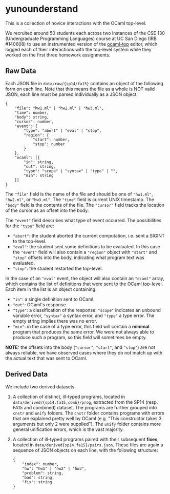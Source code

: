 yunounderstand
==============

This is a collection of novice interactions with the OCaml top-level. 

We recruited around 50 students each across two instances of the CSE 130
(Undergraduate Programming Languages) course at UC San Diego (IRB #140608) 
to use an instrumented version of the [ocaml-top] editor, which logged
each of their interactions with the top-level system while they worked
on the first three homework assignments.

[ocaml-top]: https://www.typerex.org/ocaml-top.html


Raw Data
--------

Each JSON file in `data/raw/{sp14/fa15}` contains an object of the
following form on each line. Note that this means the file as a whole is
NOT valid JSON, each line must be parsed individually as a JSON object.

```
{
    "file": "hw1.ml" | "hw2.ml" | "hw3.ml",
    "time": number,
    "body": string,
    "cursor": number,
    "event": {
        "type": "abort" | "eval" | "stop",
        "region": {
            "start": number,
            "stop": number
        }
    },
    "ocaml": [{
        "in": string,
        "out": string,
        "type": "scope" | "syntax" | "type" | "",
        "min": string
    }]
}
```

The `"file"` field is the name of the file and should be one of
`"hw1.ml"`, `"hw2.ml"`, or `"hw3.ml"`. The `"time"` field is current
UNIX timestamp. The `"body"` field is the contents of the file. The
`"cursor"` field tracks the location of the cursor as an offset into
the body. 

The `"event"` field describes what type of event occurred. The
possibilities for the `"type"` field are:

- `"abort"`: the student aborted the current computation, i.e. sent a
  SIGINT to the top-level.
- `"eval"`: the student sent some definitions to be evaluated. In this
  case the `"event"` field will also contain a `"region"` object with
  `"start"` and `"stop"` offsets into the body, indicating what program
  text was evaluated. 
- `"stop"`: the student restarted the top-level.

In the case of an `"eval"` event, the object will also contain an
`"ocaml"` array, which contains the list of definitions that were sent
to the OCaml top-level. Each item in the list is an object containing:

- `"in"`: a single definition sent to OCaml.
- `"out"`: OCaml's response.
- `"type"`: a classification of the response. `"scope"` indicates an
  unbound variable error, `"syntax"` a syntax error, and `"type"` a type
  error. The empty string implies there was no error.
- `"min"`: in the case of a type error, this field will contain a
  **minimal** program that produces the same error. We were not always
  able to produce such a program, so this field will sometimes be empty.
  
**NOTE:** the offsets into the body (`"cursor"`, `"start"`, and
  `"stop"`) are not always reliable, we have observed cases where they
  do not match up with the actual text that was sent to OCaml.
  

Derived Data
------------

We include two derived datasets.

1. A collection of distinct, ill-typed programs, located in
   `data/derived/{sp14,fa15,comb}/prog`, extracted from the SP14
   (resp. FA15 and combined) dataset. The programs are further grouped
   into `cnstr` and `unify` folders. The `cnstr` folder contains
   programs with errors that are explained pretty well by OCaml
   (e.g. "This constructor takes 3 arguments but only 2 were supplied").
   The `unify` folder contains more general unification errors, which is
   the vast majority.

2. A collection of ill-typed programs paired with their subsequent
   **fixes**, located in `data/derived{sp14,fa15}/pairs.json`. These
   files are again a sequence of JSON objects on each line, with the
   following structure:
   
   ```
   {
       "index": number,
       "hw": "hw1" | "hw2" | "hw3",
       "problem": string,
       "bad": string,
       "fix": string
   }
   ```

